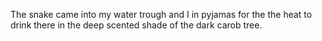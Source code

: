 The snake came into my water trough and I in pyjamas for the the heat to drink there in the deep scented shade of the dark carob tree.
